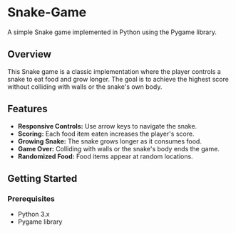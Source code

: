 # Snake-Game
A simple Snake game implemented in Python using the Pygame library.

## Overview

This Snake game is a classic implementation where the player controls a snake to eat food and grow longer. The goal is to achieve the highest score without colliding with walls or the snake's own body.

## Features

- **Responsive Controls:** Use arrow keys to navigate the snake.
- **Scoring:** Each food item eaten increases the player's score.
- **Growing Snake:** The snake grows longer as it consumes food.
- **Game Over:** Colliding with walls or the snake's body ends the game.
- **Randomized Food:** Food items appear at random locations.

## Getting Started

### Prerequisites

- Python 3.x
- Pygame library
